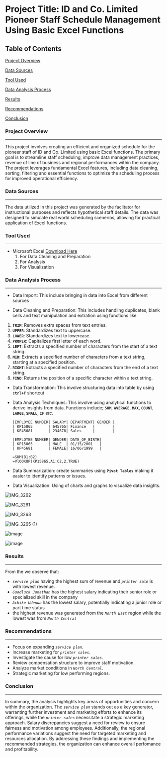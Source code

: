 # Project Title: ID and Co. Limited Pioneer Staff Schedule Management Using Basic Excel Functions

## Table of Contents
[Project Overview](#project-overview)

[Data Sources](#data-sources)

[Tool Used](#tool-used)

[Data Analysis Process](#data-analysis-process)

[Results](#results)

[Recommendations](#recommendations)

[Conclusion](#conclusion)

### Project Overview
---
This project involves creating an efficient and organized schedule for the pioneer staff of ID and Co. Limited using basic Excel functions. The primary goal is to streamline staff scheduling, improve data management practices, revenue of line of business and regional performances within the company. The project leverages fundamental Excel features, including data cleaning, sorting, filtering and essential functions to optimize the scheduling process for improved operational efficiency.

### Data Sources
---
The data utilized in this project was generated by the faclitator for instructional purposes and reflects hypothetical staff details. The data was designed to simulate real world scheduling scenerios, allowing for practical application of Excel functions.

### Tool Used 
---
- Microsoft Excel [Download Here](https://www.microsoft.com)
  1. For Data Cleaning and Preparation
  2. For Analysis
  3. For Visualization
 
###  Data Analysis Process
---

- Data Import:
  This include bringing in data into Excel from different sources
  
- Data Cleaning and Preparation:
This includes handling duplicates, blank cells and text manipulation and extration using functions like
1. **`TRIM`**: Removes extra spaces from text entries.
2. **`UPPER`**: Standardizes text to uppercase.
3. **`LOWER`**: Standardizes text to lowercase.
4. **`PROPER`**: Capitalizes first letter of each word.
5. **`LEFT`**: Extracts a specified number of characters from the start of a text string.
6. **`MID`**:  Extracts a specified number of characters from a text string, starting at a specified position.
7. **`RIGHT`**: Extracts a specified number of characters from the end of a text string.
8. **`FIND`**: Returns the position of a specific character within a text string.

- Data Transformation: This involve structuring data into table by using **`ctrl+T`** shortcut

- Data Analysis Techniques: This involve using analytical functions to derive insights from data. Functions include;
  **`SUM`**, **`AVERAGE`**, **`MAX`**, **`COUNT`**, **`LARGE`**, **`SMALL`**, **`IF`** *etc*.

  ```Excel
  |EMPLOYEE NUMBER| SALARY| DEPARTMENT| GENDER |              
  | KP15865       | 645765| Finance   |        |
  | KP45681       | 234678| Sales     |        |

  |EMPLOYEE NUMBER| GENDER| DATE_OF_BIRTH|
  | KP15865       | MALE  | 01/15/2001   |
  | KP45681       | FEMALE| 16/06/1999   |
  
  =SUM(B1:B2)
  =VlOOKUP(KP15865,A1:C2,2,TRUE)
  ```

- Data Summarization: create summaries using **`Pivot Tables`** making it easier to identify patterns or issues.

- Data Visualization: Using of charts and graphs to visualize data insights.

![IMG_3262](https://github.com/user-attachments/assets/15d6e26e-46d8-4379-83e0-035973d98a7a)

![IMG_3261](https://github.com/user-attachments/assets/6ca3beab-99db-435e-9b51-c37f22489ece)

![IMG_3263](https://github.com/user-attachments/assets/41c9a439-a9ab-4090-ac0f-0f832f355be1)

![IMG_3265 (1)](https://github.com/user-attachments/assets/cf55cbe5-7f66-4bdb-af2c-d0f188112e1d)

![image](https://github.com/user-attachments/assets/1d320b3c-8f8a-447a-9428-7a334bedf92d)

![image](https://github.com/user-attachments/assets/06dce555-b5f7-4490-a86b-6e832173e252)

### Results
---
From the we observe that:
- *`service plan`* having the highest sum of revenue and *`printer sale`* is with lowest revenue.
- *`Goodluck Jonathan`* has the highest salary indicating their senior role or specialized skill in the company
- *`Achike Udenwa`* has the lowest salary, potentially indicating a junior role or part time status
- the highest revenue was generated from the *`North East`* region while the lowest was from *`North Central`*

### Recommendations
---
- Focus on expanding *`service plan`*.
- Increase marketing for *`printer sales`*.
- Investigate the cause for low *`printer sales`*.
- Review compensation structure to improve staff motivation.
- Analyze market conditions in *`North Central`*.
- Strategic marketing for low performing regions.

### Conclusion
---
In summary, the analysis highlights key areas of opportunities and concern within the organization. The *`service plan`* stands out as a key generator, warranting further investment and marketing efforts to enhance its offerings, while the *`printer sales`* necessitate a strategic marketing approach. Salary discrepancies suggest a need for review to ensure fairness and motivation among employees. Additionally, the regional performance variations suggest the need for targeted marketing and resources allocation. By addressing these findings and implementing the recommended strategies, the organization can enhance overall perfomance and profitability.
